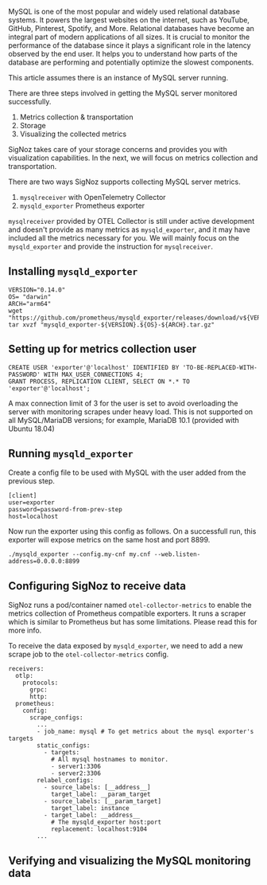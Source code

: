 MySQL is one of the most popular and widely used relational database systems. It powers
the largest websites on the internet, such as YouTube, GitHub, Pinterest, Spotify, and More. Relational databases have become an integral part of modern applications of all sizes. It is crucial to monitor the performance of the database since it plays a significant role in the latency observed by the end user. It helps you to understand how parts of the database are performing and potentially optimize the slowest components.

This article assumes there is an instance of MySQL server running.

There are three steps involved in getting the MySQL server monitored successfully.

1. Metrics collection & transportation
2. Storage
3. Visualizing the collected metrics

SigNoz takes care of your storage concerns and provides you with visualization capabilities. In the next, we will focus on metrics collection and transportation.

There are two ways SigNoz supports collecting MySQL server metrics.

1. `mysqlreceiver` with OpenTelemetry Collector
2. `mysqld_exporter` Prometheus exporter

`mysqlreceiver` provided by OTEL Collector is still under active development and doesn't provide as many metrics as `mysqld_exporter`, and it may have included all the metrics necessary for you. We will mainly focus on the `mysqld_exporter` and provide the instruction for `mysqlreceiver`. 

## Installing `mysqld_exporter`

```
VERSION="0.14.0"
OS= "darwin"
ARCH="arm64"
wget "https://github.com/prometheus/mysqld_exporter/releases/download/v${VERSION}/mysqld_exporter-${VERSION}.${OS}-${ARCH}.tar.gz"
tar xvzf "mysqld_exporter-${VERSION}.${OS}-${ARCH}.tar.gz"
```

## Setting up for metrics collection user

```
CREATE USER 'exporter'@'localhost' IDENTIFIED BY 'TO-BE-REPLACED-WITH-PASSWORD' WITH MAX_USER_CONNECTIONS 4;
GRANT PROCESS, REPLICATION CLIENT, SELECT ON *.* TO 'exporter'@'localhost';
```

A max connection limit of 3 for the user is set to avoid overloading the server with monitoring scrapes under heavy load. This is not supported on all MySQL/MariaDB versions; for example, MariaDB 10.1 (provided with Ubuntu 18.04)

## Running `mysqld_exporter`

Create a config file to be used with MySQL with the user added from the previous step.

```
[client]
user=exporter
password=password-from-prev-step
host=localhost
```

Now run the exporter using this config as follows. On a successfull run, this exporter will expose metrics on the same host and port 8899.

```
./mysqld_exporter --config.my-cnf my.cnf --web.listen-address=0.0.0.0:8899
```

## Configuring SigNoz to receive data

SigNoz runs a pod/container named `otel-collector-metrics` to enable the metrics collection of Prometheus compatible exporters. It runs a scraper which is similar to Prometheus but has some limitations. Please read this for more info.

To receive the data exposed by `mysqld_exporter`, we need to add a new scrape job to the `otel-collector-metrics` config.

```
receivers:
  otlp:
    protocols:
      grpc:
      http:
  prometheus:
    config:
      scrape_configs:
        ...
        - job_name: mysql # To get metrics about the mysql exporter's targets
        static_configs:
          - targets:
            # All mysql hostnames to monitor.
            - server1:3306
            - server2:3306
        relabel_configs:
          - source_labels: [__address__]
            target_label: __param_target
          - source_labels: [__param_target]
            target_label: instance
          - target_label: __address__
            # The mysqld_exporter host:port
            replacement: localhost:9104
        ...
```

## Verifying and visualizing the MySQL monitoring data
